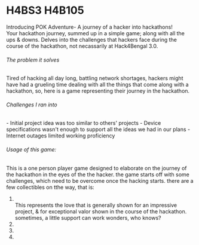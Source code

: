 # H4BS3 H4B105

Introducing POK Adventure- A journey of a hacker into hackathons! <br>
Your hackathon journey, summed up in a simple game; along with all the ups & downs.
Delves into the challenges that hackers face during the course of the hackathon, not necassarily at Hack4Bengal 3.0.

<h6> The problem it solves </h6>
Tired of hacking all day long, battling network shortages, hackers might have had a grueling time dealing with all the things that come along with a hackathon, so, here is a game representing their journey in the hackathon. <br>

<h6> Challenges I ran into </h6>
- Initial project idea was too similar to others' projects
- Device specifications wasn't enough to support all the ideas we had in our plans
- Internet outages limited working proficiency

<h6>Usage of this game:</h6>
This is a one person player game designed to elaborate on the journey of the hackathon in the eyes of the the hacker. the game starts off with some challenges, which need to be overcome once the hacking starts. there are a few collectibles on tthe way, that is:
<ol>
 <li>
  
<br>
  This represents the love that is generally shown for an impressive project, & for exceptional valor shown in the course of the hackathon.<br>
  sometimes, a little support can work wonders, who knows?
 </li>
 <li>
  
 </li>
 <li>
  
 </li>
<li>
 
</li></ol>
 
